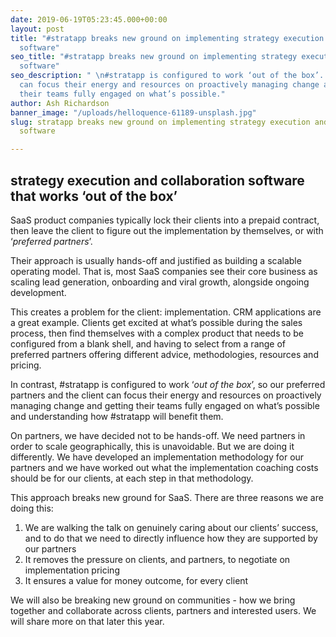 ```yaml
---
date: 2019-06-19T05:23:45.000+00:00
layout: post
title: "#stratapp breaks new ground on implementing strategy execution and collaboration
  software"
seo_title: "#stratapp breaks new ground on implementing strategy execution and collaboration
  software"
seo_description: " \n#stratapp is configured to work ‘out of the box’. The client
  can focus their energy and resources on proactively managing change and getting
  their teams fully engaged on what’s possible."
author: Ash Richardson
banner_image: "/uploads/helloquence-61189-unsplash.jpg"
slug: stratapp breaks new ground on implementing strategy execution and collaboration
  software

---
```

## strategy execution and collaboration software that works ‘out of the box’

SaaS product companies typically lock their clients into a prepaid contract, then leave the client to figure out the implementation by themselves, or with ‘_preferred partners_’.

Their approach is usually hands-off and justified as building a scalable operating model. That is, most SaaS companies see their core business as scaling lead generation, onboarding and viral growth, alongside ongoing development.

This creates a problem for the client: implementation. CRM applications are a great example. Clients get excited at what’s possible during the sales process, then find themselves with a complex product that needs to be configured from a blank shell, and having to select from a range of preferred partners offering different advice, methodologies, resources and pricing.

In contrast, #stratapp is configured to work ‘_out of the box_’, so our preferred partners and the client can focus their energy and resources on proactively managing change and getting their teams fully engaged on what’s possible and understanding how #stratapp will benefit them.

On partners, we have decided not to be hands-off. We need partners in order to scale geographically, this is unavoidable. But we are doing it differently. We have developed an implementation methodology for our partners and we have worked out what the implementation coaching costs should be for our clients, at each step in that methodology.

This approach breaks new ground for SaaS. There are three reasons we are doing this:

1. We are walking the talk on genuinely caring about our clients’ success, and to do that we need to directly influence how they are supported by our partners
2. It removes the pressure on clients, and partners, to negotiate on implementation pricing
3. It ensures a value for money outcome, for every client

We will also be breaking new ground on communities - how we bring together and collaborate across clients, partners and interested users. We will share more on that later this year.